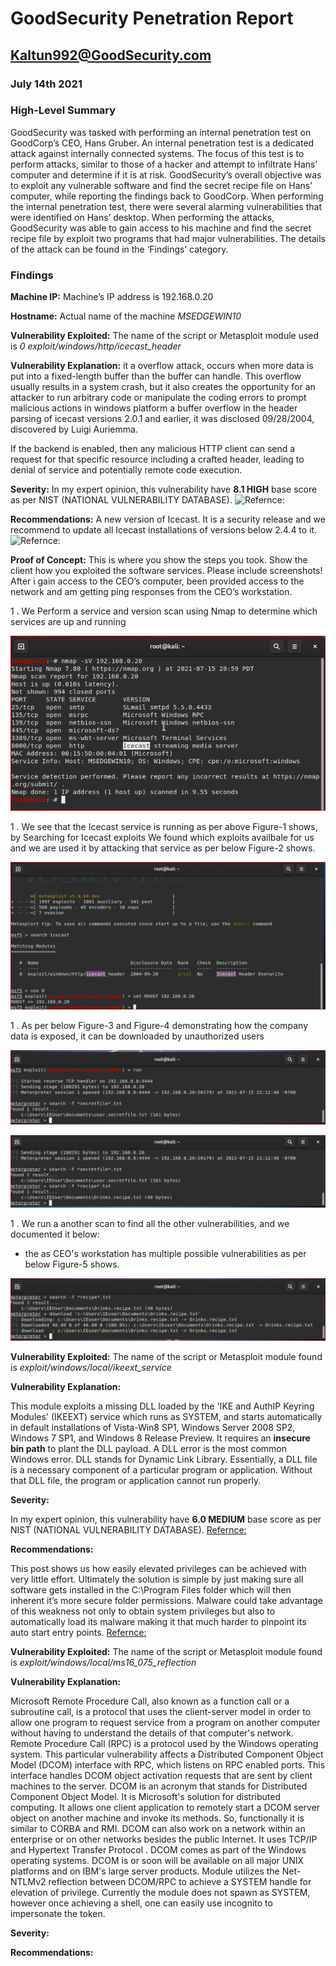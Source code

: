 # **GoodSecurity Penetration Report**

## **Kaltun992@GoodSecurity.com**

### **July 14th 2021**

### High-Level Summary

GoodSecurity was tasked with performing an internal penetration test on GoodCorp’s CEO, Hans Gruber. An internal penetration test is a dedicated attack against internally connected systems. The focus of this test is to perform attacks, similar to those of a hacker and attempt to infiltrate Hans’ computer and determine if it is at risk. GoodSecurity’s overall objective was to exploit any vulnerable software and find the secret recipe file on Hans’ computer, while reporting the findings back to GoodCorp.
When performing the internal penetration test, there were several alarming vulnerabilities that were identified on Hans’ desktop. When performing the attacks, GoodSecurity was able to gain access to his machine and find the secret recipe file by exploit two programs that had major vulnerabilities. The details of the attack can be found in the ‘Findings’ category.

### Findings

**Machine IP:**
Machine’s IP address is 192.168.0.20

**Hostname:**
Actual name of the machine *MSEDGEWIN10*

**Vulnerability Exploited:**
The name of the script or Metasploit module used is  *0 exploit/windows/http/icecast_header*

**Vulnerability Explanation:**
it a overflow attack, occurs when more data is put into a fixed-length buffer than the buffer can handle. This overflow usually results in a system crash, but it also creates the opportunity for an attacker to run arbitrary code or manipulate the coding errors to prompt malicious actions in windows platform a buffer overflow in the header parsing of icecast versions 2.0.1 and earlier, it was disclosed 09/28/2004, discovered by Luigi Auriemma.

If the backend is enabled, then any malicious HTTP client can send a request for that specific resource including a crafted header, leading to denial of service and potentially remote code execution.

**Severity:**
In my expert opinion, this vulnerability have **8.1 HIGH** base score as per NIST (NATIONAL VULNERABILITY DATABASE).
![Refernce:](https://nvd.nist.gov/vuln/detail/CVE-2018-18820)

**Recommendations:**
A new version of Icecast. It is a security release and we recommend to update all Icecast installations of versions below 2.4.4 to it.
![Refernce:](https://www.openwall.com/lists/oss-security/2018/11/01/3)

**Proof of Concept:**
This is where you show the steps you took. Show the client how you exploited the software services. Please include screenshots!
After i gain access to the CEO’s computer, been provided access to the network and am getting ping responses from the CEO’s workstation.

1 . We Perform a service and version scan using Nmap to determine which services are up and running

![Figure-1](./Images/Figure-1.PNG)

1 . We see that the Icecast service is running as per above Figure-1 shows, by Searching for Icecast exploits We found which exploits availbale for us and we are used it by attacking that service as per below Figure-2 shows.

![Figure-2](./Images/Figure-2.PNG)

1 . As per below Figure-3 and Figure-4 demonstrating how the company data is exposed, it can be downloaded by unauthorized users

![Figure-3](./Images/Figure-3.PNG)

![Figure-4](./Images/Figure-4.PNG)

1 . We run a another scan to find all the other vulnerabilities, and we documented it below:

- the as CEO's workstation has multiple possible vulnerabilities as per below Figure-5 shows.

![Figure-5](./Images/Figure-5.PNG)

**Vulnerability Exploited:**
The name of the script or Metasploit module found is *exploit/windows/local/ikeext_service*

**Vulnerability Explanation:**

This module exploits a missing DLL loaded by the 'IKE and AuthIP Keyring Modules' (IKEEXT) service which runs as SYSTEM, and starts automatically in default installations of Vista-Win8 SP1, Windows Server 2008 SP2, Windows 7 SP1, and Windows 8 Release Preview. It requires an **insecure bin path** to plant the DLL payload.
A DLL error is the most common Windows error. DLL stands for Dynamic Link Library. Essentially, a DLL file is a necessary component of a particular program or application. Without that DLL file, the program or application cannot run properly.

**Severity:**

In my expert opinion, this vulnerability have **6.0 MEDIUM** base score as per NIST (NATIONAL VULNERABILITY DATABASE).
[Refernce:](https://nvd.nist.gov/vuln/detail/CVE-2012-5378)

**Recommendations:**

This post shows us how easily elevated privileges can be achieved with very little effort. Ultimately the solution is simple by just making sure all software gets installed in the C:\Program Files folder which will then inherent it’s more secure folder permissions. Malware could take advantage of this weakness not only to obtain system privileges but also to automatically load its malware making it that much harder to pinpoint its auto start entry points.
[Refernce:](https://www.greyhathacker.net/?p=738)

**Vulnerability Exploited:**
The name of the script or Metasploit module found is *exploit/windows/local/ms16_075_reflection*

**Vulnerability Explanation:**

Microsoft Remote Procedure Call, also known as a function call or a subroutine call, is a protocol that uses the client-server model in order to allow one program to request service from a program on another computer without having to understand the details of that computer's network.
Remote Procedure Call (RPC) is a protocol used by the Windows operating system. This particular vulnerability affects a Distributed Component Object Model (DCOM) interface with RPC, which listens on RPC enabled ports. This interface handles DCOM object activation requests that are sent by client machines to the server.
DCOM is an acronym that stands for Distributed Component Object Model. It is Microsoft's solution for distributed computing. It allows one client application to remotely start a DCOM server object on another machine and invoke its methods. So, functionally it is similar to CORBA and RMI.
DCOM can also work on a network within an enterprise or on other networks besides the public Internet. It uses TCP/IP and Hypertext Transfer Protocol . DCOM comes as part of the Windows operating systems. DCOM is or soon will be available on all major UNIX platforms and on IBM's large server products.
Module utilizes the Net-NTLMv2 reflection between DCOM/RPC to achieve a SYSTEM handle for elevation of privilege. Currently the module does not spawn as SYSTEM, however once achieving a shell, one can easily use incognito to impersonate the token.

**Severity:**

**Recommendations:**
